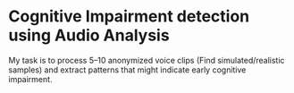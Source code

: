 # Cognitive Impairment detection using Audio Analysis
My task is to process  5–10 anonymized voice clips (Find simulated/realistic samples) and extract patterns  that might indicate early cognitive impairment.
